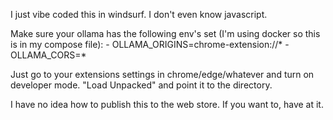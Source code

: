 I just vibe coded this in windsurf. I don't even know javascript.

Make sure your ollama has the following env's set (I'm using docker so this is in my compose file):
    - OLLAMA_ORIGINS=chrome-extension://*
    - OLLAMA_CORS=*

Just go to your extensions settings in chrome/edge/whatever and turn on developer mode. "Load Unpacked" and point it to the directory.

I have no idea how to publish this to the web store. If you want to, have at it.